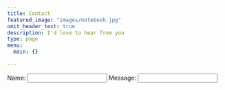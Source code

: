 ```yaml
---
title: Contact
featured_image: "images/notebook.jpg"
omit_header_text: true
description: I'd love to hear from you
type: page
menu:
  main: {}

---
```


<form action="https://formspree.io/lena.angela.han@gmail.com" method="POST" />
Name: <input type="text" name="name">
Message: <input type="text" message="message">
